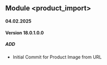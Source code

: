 ## Module <product_import>

#### 04.02.2025
#### Version 18.0.1.0.0
##### ADD
- Initial Commit for Product Image from URL
